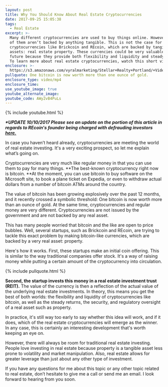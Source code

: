 ```yaml
---
layout: post
title: Why You Should Know About Real Estate Cryptocurrencies
date: 2017-09-25 15:05:38
tags:
  - Real Estate
excerpt: >-
  Many different cryptocurrencies are used to buy things online. However, a lot
  of them aren’t backed by anything tangible. This is not the case for new
  cryptocurrencies like Brickcoin and REcoin, which are backed by tangible
  assets: real estate property. These currencies could be very valuable in the
  future because they provide both flexibility and liquidity and steady returns.
  To learn more about real estate cryptocurrencies, watch this short video.
enclosure: >-
  https://s3.amazonaws.com/vyralmarketing/Stellar+Realty+Portland/+Videos/2017/Portland+Real+Estate+Agent-+What+You+Should+Know+About+Cryptocurrency.mp4
pullquote: One bitcoin is now worth more than one ounce of gold.
enclosure_type: video/mp4
enclosure_time:
use_youtube_image: true
youtube_alternate_image:
youtube_code: AWy2vB4PuLs
---
```



{% include youtube.html %}

***\*UPDATE 10/10/2017 Please see an update on the portion of this article in regards to REcoin's founder being charged with defrauding investors [here.](https://www.housingwire.com/articles/41463-sec-says-first-ever-cryptocurrency-backed-by-real-estate-is-a-fraud)***

In case you haven’t heard already, cryptocurrencies are meeting the world of real estate investing. It's a very exciting prospect, so let me explain what’s going on.

Cryptocurrencies are very much like regular money in that you can use them to pay for many things. **The best-known cryptocurrency right now is bitcoin.&nbsp;**At the moment, you can use bitcoin to buy software on the Microsoft site, to book a plane ticket on Expedia, or even to withdraw actual dollars from a number of bitcoin ATMs around the country.

The value of bitcoin has been growing explosively over the past 12 months, and it recently crossed a symbolic threshold: One bitcoin is now worth more than an ounce of gold. At the same time, cryptocurrencies and regular money are very different. Cryptocurrencies are not issued by the government and are not backed by any real asset.

This has many people worried that bitcoin and the like are open to price bubbles. Well, several startups, such as Brickcoin and REcoin, are trying to tackle this exact problem by making bitcoin-like currencies, which are backed by a very real asset: property.

Here's how it works. First, these startups make an initial coin offering. This is similar to the way traditional companies offer stock. It's a way of raising money while putting a certain amount of the cryptocurrency into circulation.

{% include pullquote.html %}

**Second, the startup invests this money in a real estate investment trust (REIT).** The value of the currency is then a reflection of the actual value of the underlying real estate investments. In theory, this means you get the best of both worlds: the flexibility and liquidity of cryptocurrencies like bitcoin, as well as the steady returns, the security, and regulatory oversight of a real asset such as property.

In practice, it's still way too early to say whether this idea will work, and if it does, which of the real estate cryptocurrencies will emerge as the winner. In any case, this is certainly an interesting development that's worth keeping an eye on.

However, there will always be room for traditional real estate investing. People love investing in real estate because property is a tangible asset less prone to volatility and market manipulation. Also, real estate allows for greater leverage than just about any other type of investment.

If you have any questions for me about this topic or any other topic related to real estate, don’t hesitate to give me a call or send me an email. I look forward to hearing from you soon.